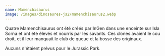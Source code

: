 ```yaml
---
name: Mamenchisaurus
image: /images/dinosaures-js2/mamenchisaurus2.webp
---
```

Quatre Mamenchisaurus ont été créés par InGen dans une enceinte sur Isla Sorna et ont été élevés et nourris par les savants. Ces clones avaient le cou droit, et il leur manquait le club de queue et la bosse des originaux.

Aucuns n'étaient prévus pour le Jurassic Park.